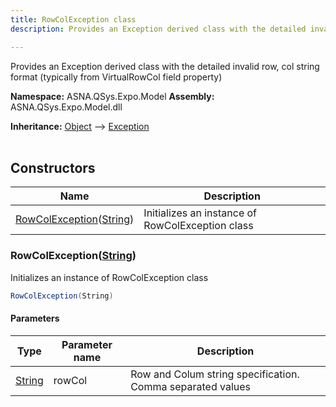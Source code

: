 ```yaml
---
title: RowColException class
description: Provides an Exception derived class with the detailed invalid row, col string format (typically from VirtualRowCol field property)

---
```


Provides an Exception derived class with the detailed invalid row, col string format (typically from VirtualRowCol field property)

**Namespace:** ASNA.QSys.Expo.Model
**Assembly:** ASNA.QSys.Expo.Model.dll

**Inheritance:** [Object](https://docs.microsoft.com/en-us/dotnet/api/system.object) --> [Exception](https://docs.microsoft.com/en-us/dotnet/api/system.exception)
<br>
<br>

## Constructors

| Name | Description |
| --- | --- |
| [RowColException](#rowcolexceptionstring)([String](https://docs.microsoft.com/en-us/dotnet/api/system.string)) | Initializes an instance of RowColException class

### RowColException([String](https://docs.microsoft.com/en-us/dotnet/api/system.string))

Initializes an instance of RowColException class

```cs
RowColException(String)
```

#### Parameters

| Type | Parameter name | Description
| --- | --- | ---
| [String](https://docs.microsoft.com/en-us/dotnet/api/system.string) | rowCol | Row and Colum string specification. Comma separated values
